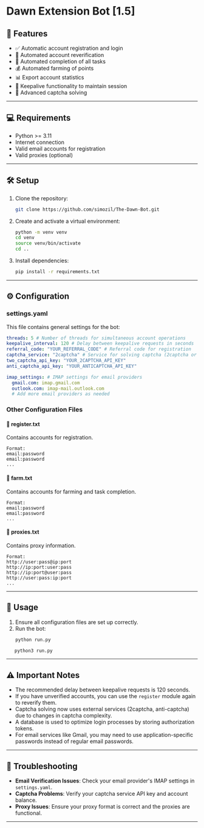 # Dawn Extension Bot [1.5]

## 🚀 Features

- ✅ Automatic account registration and login
- 📧 Automated account reverification
- 🌾 Automated completion of all tasks
- 💰 Automated farming of points
- 📊 Export account statistics
- 🔄 Keepalive functionality to maintain session
- 🧩 Advanced captcha solving

---

## 💻 Requirements

- Python >= 3.11
- Internet connection
- Valid email accounts for registration
- Valid proxies (optional)

---

## 🛠️ Setup

1. Clone the repository:
   ```bash
   git clone https://github.com/simozil/The-Dawn-Bot.git
   ```
2. Create and activate a virtual environment:
   ```bash
   python -m venv venv
   cd venv
   source venv/bin/activate
   cd ..
   ```
3. Install dependencies:
   ```bash
   pip install -r requirements.txt
   ```

---

## ⚙️ Configuration

### settings.yaml

This file contains general settings for the bot:

```yaml
threads: 5 # Number of threads for simultaneous account operations
keepalive_interval: 120 # Delay between keepalive requests in seconds
referral_code: "YOUR_REFERRAL_CODE" # Referral code for registration
captcha_service: "2captcha" # Service for solving captcha (2captcha or anticaptcha)
two_captcha_api_key: "YOUR_2CAPTCHA_API_KEY"
anti_captcha_api_key: "YOUR_ANTICAPTCHA_API_KEY"

imap_settings: # IMAP settings for email providers
  gmail.com: imap.gmail.com
  outlook.com: imap-mail.outlook.com
  # Add more email providers as needed
```

### Other Configuration Files

#### 📁 register.txt
Contains accounts for registration.
```
Format:
email:password
email:password
...
```

#### 📁 farm.txt
Contains accounts for farming and task completion.
```
Format:
email:password
email:password
...
```

#### 📁 proxies.txt
Contains proxy information.
```
Format:
http://user:pass@ip:port
http://ip:port:user:pass
http://ip:port@user:pass
http://user:pass:ip:port
...
```

---

## 🚀 Usage

1. Ensure all configuration files are set up correctly.
2. Run the bot:
   ```bash
   python run.py
   ```
```bash
   python3 run.py
   ```
---

## ⚠️ Important Notes

- The recommended delay between keepalive requests is 120 seconds.
- If you have unverified accounts, you can use the `register` module again to reverify them.
- Captcha solving now uses external services (2captcha, anti-captcha) due to changes in captcha complexity.
- A database is used to optimize login processes by storing authorization tokens.
- For email services like Gmail, you may need to use application-specific passwords instead of regular email passwords.

---

## 🔧 Troubleshooting

- **Email Verification Issues**: Check your email provider's IMAP settings in `settings.yaml`.
- **Captcha Problems**: Verify your captcha service API key and account balance.
- **Proxy Issues**: Ensure your proxy format is correct and the proxies are functional.

---
